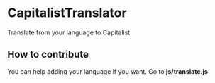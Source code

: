 # CapitalistTranslator
Translate from your language to Capitalist

## How to contribute
You can help adding your language if you want. Go to **js/translate.js**
